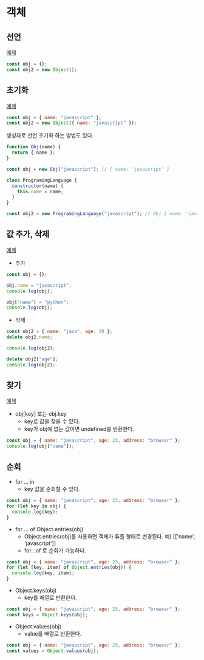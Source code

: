 # 객체

## 선언

[예제](objExample/objex1.js)

```javascript
const obj = {};
const obj2 = new Object();
```

## 초기화

[예제](objExample/objex2.js)

```javascript
const obj = { name: "javascript" };
const obj2 = new Object({ name: "javascript" });
```

생성자로 선언 초기화 하는 방법도 있다.

```javascript
function Obj(name) {
  return { name };
}

const obj = new Obj("javascript"); // { name: 'javascript' }

class ProgramingLanguage {
  constructor(name) {
    this.name = name;
  }
}

const obj2 = new ProgramingLanguage("javascript"); // Obj { name: 'javascript' }
```

## 값 추가, 삭제

[예제](objExample/objex3.js)

- 추가

```javascript
const obj = {};

obj.name = "javascript";
console.log(obj);

obj["name"] = "python";
console.log(obj);
```

- 삭제

```javascript
const obj2 = { name: "java", age: 30 };
delete obj2.name;

console.log(obj2);

delete obj2["age"];
console.log(obj2);
```

## 찾기

[예제](objExample/objex4.js)

- obj[key] 또는 obj.key
  - key로 값을 찾을 수 있다.
  - key가 obj에 없는 값이면 undefined를 반환한다.

```javascript
const obj = { name: "javascript", age: 23, address: "browser" };
console.log(obj["name"]);
```

## 순회

- for ... in
  - key 값을 순회할 수 있다.

```javascript
const obj = { name: "javascript", age: 23, address: "browser" };
for (let key in obj) {
  console.log(key);
}
```

- for ... of Object.entries(obj)
  - Object.entries(obj)를 사용하면 객체가 튜플 형태로 변경된다. 예) [['name', 'javascript']]
  - for...of 로 순회가 가능하다.

```javascript
const obj = { name: "javascript", age: 23, address: "browser" };
for (let [key, item] of Object.entries(obj)) {
  console.log(key, item);
}
```

- Object.keys(obj)
  - key를 배열로 반환한다.

```javascript
const obj = { name: "javascript", age: 23, address: "browser" };
const keys = Object.keys(obj);
```

- Object.values(obj)
  - value를 배열로 반환한다.

```javascript
const obj = { name: "javascript", age: 23, address: "browser" };
const values = Object.values(obj);
```
